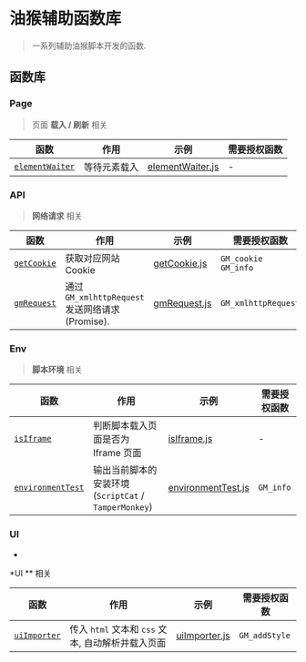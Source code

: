 # 油猴辅助函数库

> 一系列辅助油猴脚本开发的函数. 

## 函数库

### Page

> 页面 **载入 / 刷新** 相关

| 函数                                       | 作用         | 示例              | 需要授权函数 |
| ------------------------------------------ | ------------ | ----------------- | ------------ |
| [`elementWaiter`](docx/Page.md#elementWaiter) | 等待元素载入 | [elementWaiter.js](./docx/example/Page/elementWaiter.js) | -            |

### API

> **网络请求** 相关


| 函数                              | 作用                | 示例                                            | 需要授权函数               |
| --------------------------------- | ------------------- | ----------------------------------------------- | -------------------------- |
| [`getCookie`](docx/API.md#getCookie) | 获取对应网站 Cookie | [getCookie.js](./docx/example/API/getCookie.js) | `GM_cookie`<br />`GM_info` |
| [`gmRequest`](docx/API.md#gmRequest) | 通过 `GM_xmlhttpRequest` 发送网络请求 (Promise). | [gmRequest.js](./docx/example/API/gmRequest.js) | `GM_xmlhttpRequest` |

### Env

> **脚本环境** 相关


| 函数                                          | 作用                                                  | 示例                                                        | 需要授权函数 |
| --------------------------------------------- | ----------------------------------------------------- | ----------------------------------------------------------- | ------------ |
| [`isIframe`](docx/Env.md#isIframe)               | 判断脚本载入页面是否为 Iframe 页面                    | [isIframe.js](./docx/example/Env/isIframe.js)               | -            |
| [`environmentTest`](docx/Env.md#environmentTest) | 输出当前脚本的安装环境 (`ScriptCat` / `TamperMonkey`) | [environmentTest.js](./docx/example/Env/environmentTest.js) | `GM_info`    |

### UI

>
*
*UI
** 相关

| 函数                                  | 作用                                              | 示例                                             | 需要授权函数  |
| ------------------------------------- | ------------------------------------------------- | ------------------------------------------------ | ------------- |
| [`uiImporter`](docx/UI.md#uiImporter) | 传入 `html` 文本和 `css` 文本, 自动解析并载入页面 | [uiImporter.js](./docx/example/UI/uiImporter.js) | `GM_addStyle` |
